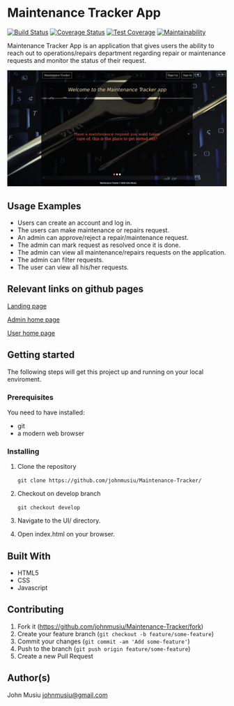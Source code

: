 # Maintenance Tracker App

[![Build Status](https://travis-ci.org/johnmusiu/Maintenance-Tracker.svg?branch=develop-api)](https://travis-ci.org/johnmusiu/Maintenance-Tracker) 
[![Coverage Status](https://coveralls.io/repos/github/johnmusiu/Maintenance-Tracker/badge.svg?branch=develop-api)](https://coveralls.io/github/johnmusiu/Maintenance-Tracker?branch=develop-api)
[![Test Coverage](https://api.codeclimate.com/v1/badges/4d649eb38dcc5e32f55d/test_coverage)](https://codeclimate.com/github/johnmusiu/Maintenance-Tracker/test_coverage)
[![Maintainability](https://api.codeclimate.com/v1/badges/4d649eb38dcc5e32f55d/maintainability)](https://codeclimate.com/github/johnmusiu/Maintenance-Tracker/maintainability)

Maintenance Tracker App is an application that gives users the ability to reach out to operations/repairs department regarding repair or maintenance requests and monitor the status of their request.

![index.html](https://github.com/johnmusiu/Maintenance-Tracker/blob/ch-update-readme-157898693/landingpage.png)

## Usage Examples

- Users can create an account and log in.
- The users can make maintenance or repairs request.
- An admin can approve/reject a repair/maintenance request.
- The admin can mark request as resolved once it is done.
- The admin can view all maintenance/repairs requests on the application.
- The admin can filter requests.
- The user can view all his/her requests.

## Relevant links on github pages

[Landing page](https://johnmusiu.github.io/Maintenance-Tracker/)

[Admin home page](https://johnmusiu.github.io/Maintenance-Tracker/home-admin.html)

[User home page](https://johnmusiu.github.io/Maintenance-Tracker/home-user.html)

## Getting started

The following steps will get this project up and running on your local enviroment.

### Prerequisites

You need to have installed:

- git
- a modern web browser

### Installing

1. Clone the repository

    ```git clone https://github.com/johnmusiu/Maintenance-Tracker/```
2. Checkout on develop branch

    ```git checkout develop```
3. Navigate to the UI/ directory.
4. Open index.html on your browser.

## Built With

- HTML5
- CSS
- Javascript

## Contributing

1. Fork it (https://github.com/johnmusiu/Maintenance-Tracker/fork)
2. Create your feature branch (```git checkout -b feature/some-feature```)
3. Commit your changes (```git commit -am 'Add some-feature'```)
4. Push to the branch (```git push origin feature/some-feature```)
5. Create a new Pull Request

## Author(s)

John Musiu johnmusiu@gmail.com
